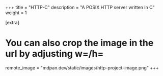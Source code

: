 
+++
title = "HTTP-C"
description = "A POSIX HTTP server written in C"
weight = 1

[extra]
# You can also crop the image in the url by adjusting w=/h=
remote_image = "mdpan.dev/static/images/http-project-image.png"
+++

